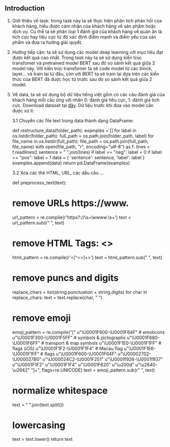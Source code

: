 
## Introduction

1. Giới thiệu về task: trong task này ta sẽ thực hiện phân tích phản hồi của khách hàng, hiểu được cảm nhận của khách hàng về sản phẩm hoặc dịch vụ. Cụ thể ta sẽ phân loại 1 đánh giá của khách hàng về quán ăn là tích cực hay tiêu cực từ đó xác định điểm mạnh và điểm yếu của sản phẩm và đưa ra hướng giải quyết. 

2. Hướng tiếp cận: ta sẽ sử dụng các model deep learning với mục tiêu đạt được kết quả cao nhất. Trong task này ta sẽ sử dụng kiến trúc transfomer và pretrained model BERT sau đó so sánh kết quả giữa 2 model này. Với kiến trúc transfomer ta sẽ code model từ các block, layer... và train lại từ đầu, còn với BERT ta sẽ train lại dựa trên các kiến thức của BERT đã được học từ trước sau đó so sánh kết quả giữa 2 model. 

3. Về data, ta sẽ sử dụng bộ dữ liệu tiếng việt gồm có các câu đánh giá của khách hàng mỗi câu ứng với nhãn 0: đánh giá tiêu cực, 1: đánh giá tich cực. Download dataset tại <a href="https://github.com/congnghia0609/ntc-scv.git">đây</a>. Dữ liệu trước khi đưa vào model cần được xử lí:
   
   3.1 Chuyển các file text trong data thành dạng DataFrame:
   
   def restructure_data(folder_path):
    examples = []
    for label in os.listdir(folder_path):
        full_path = os.path.join(folder_path, label)
        for file_name in os.listdir(full_path):
            file_path = os.path.join(full_path, file_name)
            with open(file_path, "r", encoding="utf-8") as f:
                lines = f.readlines()
            sentence = " ".join(lines)
            if label == "neg":
                label = 0
            if label == "pos":
                label = 1
            data = {
                'sentence': sentence,
                'label': label
            }
            examples.append(data)
    return pd.DataFrame(examples)

   3.2 Xóa các thẻ HTML, URL, các dấu câu ...
   
   def preprocess_text(text):
    # remove URLs https://www.
    url_pattern = re.compile(r'https?://\s+\wwww\.\s+')
    text = url_pattern.sub(r" ", text)

    # remove HTML Tags: <>
    html_pattern = re.compile(r'<[^<>]+>')
    text = html_pattern.sub(" ", text)

    # remove puncs and digits
    replace_chars = list(string.punctuation + string.digits)
    for char in replace_chars:
        text = text.replace(char, " ")

    # remove emoji
    emoji_pattern = re.compile("["
        u"\U0001F600-\U0001F64F"  # emoticons
        u"\U0001F300-\U0001F5FF"  # symbols & pictographs
        u"\U0001F680-\U0001F6FF"  # transport & map symbols
        u"\U0001F1E0-\U0001F1FF"  # flags (iOS)
        u"\U0001F1F2-\U0001F1F4"  # Macau flag
        u"\U0001F1E6-\U0001F1FF"  # flags
        u"\U0001F600-\U0001F64F"
        u"\U00002702-\U000027B0"
        u"\U000024C2-\U0001F251"
        u"\U0001f926-\U0001f937"
        u"\U0001F1F2"
        u"\U0001F1F4"
        u"\U0001F620"
        u"\u200d"
        u"\u2640-\u2642"
        "]+", flags=re.UNICODE)
    text = emoji_pattern.sub(r" ", text)

    # normalize whitespace
    text = " ".join(text.split())

    # lowercasing
    text = text.lower()
    return text

